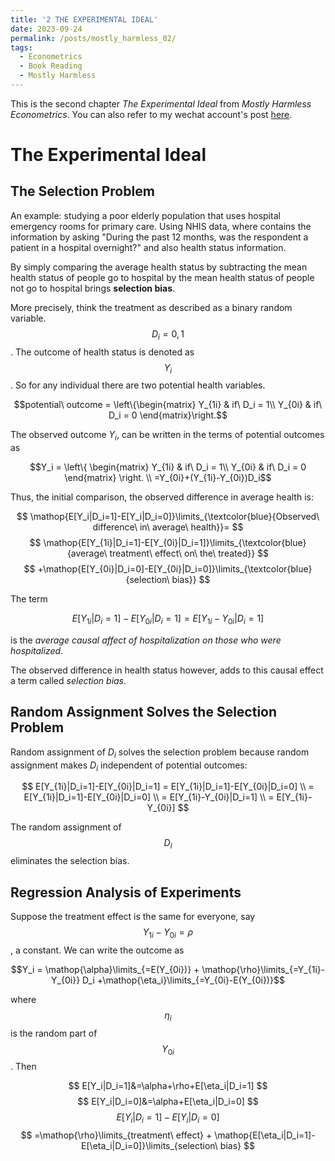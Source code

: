 ```yaml
---
title: '2 THE EXPERIMENTAL IDEAL'
date: 2023-09-24
permalink: /posts/mostly_harmless_02/
tags:
  - Econometrics
  - Book Reading
  - Mostly Harmless
---
```


This is the second chapter *The Experimental Ideal* from *Mostly Harmless Econometrics*. You can also refer to my wechat account's post [here](https://mp.weixin.qq.com/s/ntU-3PRQWR4LuT98777-ig).


# The Experimental Ideal
## The Selection Problem
An example: studying a poor elderly population that uses hospital emergency rooms for primary care. Using NHIS data, where contains the information by asking "During the past 12 months, was the respondent a patient in a hospital overnight?" and also health status information.

By simply comparing the average health status by subtracting the mean health status of people go to hospital by the mean health status of people not go to hospital brings **selection bias**.

More precisely, think the treatment as described as a binary random variable. $$D_i = {0,1}$$. The outcome of health status is denoted as $$Y_i$$. So for any individual there are two potential health variables.

$$potential\ outcome = \left\{\begin{matrix}
Y_{1i}  & if\ D_i = 1\\
Y_{0i}  & if\ D_i = 0
\end{matrix}\right.$$

The observed outcome $Y_i$, can be written in the terms of potential outcomes as 

$$Y_i = \left\{ \begin{matrix}
    Y_{1i} &  if\ D_i = 1\\
    Y_{0i} &  if\ D_i = 0 
\end{matrix}
\right. 
\\ =Y_{0i}+(Y_{1i}-Y_{0i})D_i$$

Thus, the initial comparison, the observed difference in average health is:

$$
    \mathop{E[Y_i|D_i=1]-E[Y_i|D_i=0]}\limits_{\textcolor{blue}{Observed\ difference\ in\ average\ health}}=
$$
$$
    \mathop{E[Y_{1i}|D_i=1]-E[Y_{0i}|D_i=1]}\limits_{\textcolor{blue}{average\ treatment\ effect\ on\ the\ treated}} 
$$
$$
    +\mathop{E[Y_{0i}|D_i=0]-E[Y_{0i}|D_i=0]}\limits_{\textcolor{blue}{selection\ bias}}
$$

The term 

$$E[Y_{1i}|D_i=1]-E[Y_{0i}|D_i=1]=E[Y_{1i}-Y_{0i}|D_i=1]$$

is the *average causal affect of hospitalization on those who were hospitalized*.

The observed difference in health status however, adds to this causal effect a term called *selection bias*.

## Random Assignment Solves the Selection Problem
Random assignment of $D_i$ solves the selection problem because random assignment makes $D_i$ independent of potential outcomes:

$$
    E[Y_{1i}|D_i=1]-E[Y_{0i}|D_i=1] = E[Y_{1i}|D_i=1]-E[Y_{0i}|D_i=0] \\
    = E[Y_{1i}|D_i=1]-E[Y_{0i}|D_i=0] \\
    = E[Y_{1i}-Y_{0i}|D_i=1] \\
    = E[Y_{1i}-Y_{0i}]
$$

The random assignment of $$D_i$$ eliminates the selection bias.

## Regression Analysis of Experiments
Suppose the treatment effect is the same for everyone, say $$Y_{1i}-Y_{0i}=\rho$$, a constant. We can write the outcome as

$$Y_i = \mathop{\alpha}\limits_{=E(Y_{0i})} + \mathop{\rho}\limits_{=Y_{1i}-Y_{0i}} D_i +\mathop{\eta_i}\limits_{=Y_{0i}-E(Y_{0i})}$$

where $$\eta_i$$ is the random part of $$Y_{0i}$$. Then

$$
    E[Y_i|D_i=1]&=\alpha+\rho+E[\eta_i|D_i=1] 
$$
$$    
    E[Y_i|D_i=0]&=\alpha+E[\eta_i|D_i=0]
$$
$$
    E[Y_i|D_i=1]-E[Y_i|D_i=0]
$$
$$
    =\mathop{\rho}\limits_{treatment\ effect} + \mathop{E[\eta_i|D_i=1]-E[\eta_i|D_i=0]}\limits_{selection\ bias}
$$
